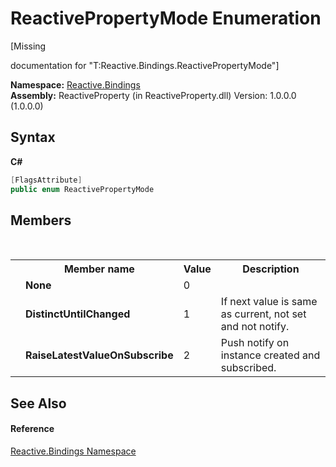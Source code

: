 # ReactivePropertyMode Enumeration
 

\[Missing <summary> documentation for "T:Reactive.Bindings.ReactivePropertyMode"\]

**Namespace:**&nbsp;<a href="c3971206-685a-088e-bb60-d89f59135b99">Reactive.Bindings</a><br />**Assembly:**&nbsp;ReactiveProperty (in ReactiveProperty.dll) Version: 1.0.0.0 (1.0.0.0)

## Syntax

**C#**<br />
``` C#
[FlagsAttribute]
public enum ReactivePropertyMode
```


## Members
&nbsp;<table><tr><th></th><th>Member name</th><th>Value</th><th>Description</th></tr><tr><td /><td target="F:Reactive.Bindings.ReactivePropertyMode.None">**None**</td><td>0</td><td /></tr><tr><td /><td target="F:Reactive.Bindings.ReactivePropertyMode.DistinctUntilChanged">**DistinctUntilChanged**</td><td>1</td><td>If next value is same as current, not set and not notify.</td></tr><tr><td /><td target="F:Reactive.Bindings.ReactivePropertyMode.RaiseLatestValueOnSubscribe">**RaiseLatestValueOnSubscribe**</td><td>2</td><td>Push notify on instance created and subscribed.</td></tr></table>

## See Also


#### Reference
<a href="c3971206-685a-088e-bb60-d89f59135b99">Reactive.Bindings Namespace</a><br />